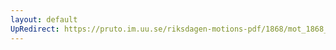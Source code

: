 ```yaml
---
layout: default
UpRedirect: https://pruto.im.uu.se/riksdagen-motions-pdf/1868/mot_1868__fk__64.pdf
---
```

